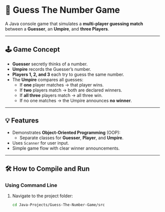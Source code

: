 # 🎯 Guess The Number Game

A Java console game that simulates a **multi-player guessing match**  
between a **Guesser**, an **Umpire**, and **three Players**.

---

## 🕹️ Game Concept
- **Guesser** secretly thinks of a number.
- **Umpire** records the Guesser’s number.
- **Players 1, 2, and 3** each try to guess the same number.
- The **Umpire** compares all guesses:
  - If **one** player matches → that player wins.
  - If **two** players match → both are declared winners.
  - If **all three** players match → all three win.
  - If no one matches → the Umpire announces **no winner**.

---

## 💡 Features
- Demonstrates **Object-Oriented Programming** (OOP):
  - Separate classes for **Guesser**, **Player**, and **Umpire**.
- Uses `Scanner` for user input.
- Simple game flow with clear winner announcements.

---

## 🛠️ How to Compile and Run

### Using Command Line
1. Navigate to the project folder:
   ```bash
   cd Java-Projects/Guess-The-Number-Game/src

